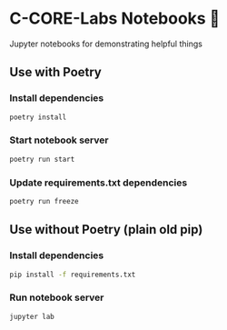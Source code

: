 # C-CORE-Labs Notebooks 📓
Jupyter notebooks for demonstrating helpful things


## Use with Poetry

### Install dependencies

``` bash
poetry install
```

### Start notebook server
``` bash
poetry run start
```

### Update requirements.txt dependencies
``` bash
poetry run freeze
```


## Use without Poetry (plain old pip)


### Install dependencies
``` bash
pip install -f requirements.txt
```

### Run notebook server

``` bash
jupyter lab
```
